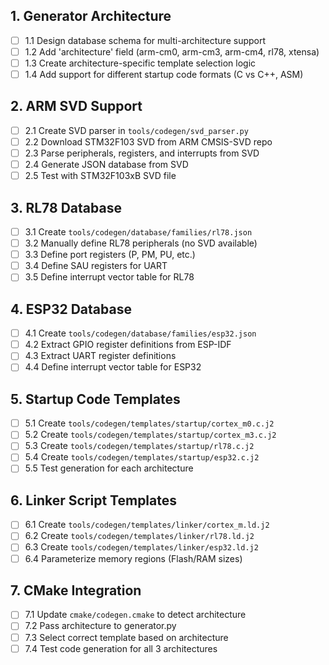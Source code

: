 ## 1. Generator Architecture

- [ ] 1.1 Design database schema for multi-architecture support
- [ ] 1.2 Add 'architecture' field (arm-cm0, arm-cm3, arm-cm4, rl78, xtensa)
- [ ] 1.3 Create architecture-specific template selection logic
- [ ] 1.4 Add support for different startup code formats (C vs C++, ASM)

## 2. ARM SVD Support

- [ ] 2.1 Create SVD parser in `tools/codegen/svd_parser.py`
- [ ] 2.2 Download STM32F103 SVD from ARM CMSIS-SVD repo
- [ ] 2.3 Parse peripherals, registers, and interrupts from SVD
- [ ] 2.4 Generate JSON database from SVD
- [ ] 2.5 Test with STM32F103xB SVD file

## 3. RL78 Database

- [ ] 3.1 Create `tools/codegen/database/families/rl78.json`
- [ ] 3.2 Manually define RL78 peripherals (no SVD available)
- [ ] 3.3 Define port registers (P, PM, PU, etc.)
- [ ] 3.4 Define SAU registers for UART
- [ ] 3.5 Define interrupt vector table for RL78

## 4. ESP32 Database

- [ ] 4.1 Create `tools/codegen/database/families/esp32.json`
- [ ] 4.2 Extract GPIO register definitions from ESP-IDF
- [ ] 4.3 Extract UART register definitions
- [ ] 4.4 Define interrupt vector table for ESP32

## 5. Startup Code Templates

- [ ] 5.1 Create `tools/codegen/templates/startup/cortex_m0.c.j2`
- [ ] 5.2 Create `tools/codegen/templates/startup/cortex_m3.c.j2`
- [ ] 5.3 Create `tools/codegen/templates/startup/rl78.c.j2`
- [ ] 5.4 Create `tools/codegen/templates/startup/esp32.c.j2`
- [ ] 5.5 Test generation for each architecture

## 6. Linker Script Templates

- [ ] 6.1 Create `tools/codegen/templates/linker/cortex_m.ld.j2`
- [ ] 6.2 Create `tools/codegen/templates/linker/rl78.ld.j2`
- [ ] 6.3 Create `tools/codegen/templates/linker/esp32.ld.j2`
- [ ] 6.4 Parameterize memory regions (Flash/RAM sizes)

## 7. CMake Integration

- [ ] 7.1 Update `cmake/codegen.cmake` to detect architecture
- [ ] 7.2 Pass architecture to generator.py
- [ ] 7.3 Select correct template based on architecture
- [ ] 7.4 Test code generation for all 3 architectures
